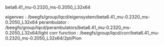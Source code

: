 beta6.41_mu-0.2320_ms-0.2050_L32x64

eigenvec : /beegfs/group/lqcd/eigensystem/beta6.41_mu-0.2320_ms-0.2050_L32x64
perambulator : /beegfs/group/lqcd/perambulators/beta6.41_mu-0.2320_ms-0.2050_L32x64/light
corr function : /beegfs/group/lqcd/corr/beta6.41_mu-0.2320_ms-0.2050_L32x64/2pt/Pion